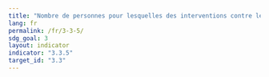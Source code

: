 ```yaml
---
title: "Nombre de personnes pour lesquelles des interventions contre les maladies tropicales négligées sont nécessaires"
lang: fr
permalink: /fr/3-3-5/
sdg_goal: 3
layout: indicator
indicator: "3.3.5"
target_id: "3.3"
---
```


